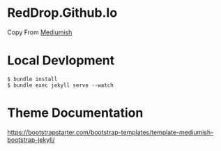 # RedDrop.Github.Io
Copy From [Mediumish](https://github.com/wowthemesnet/mediumish-theme-jekyll/)

# Local Devlopment
```shell
$ bundle install
$ bundle exec jekyll serve --watch
```

# Theme Documentation
https://bootstrapstarter.com/bootstrap-templates/template-mediumish-bootstrap-jekyll/


